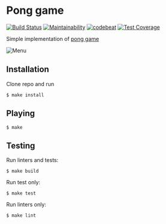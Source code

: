 # Pong game
[![Build Status](https://travis-ci.org/jbmeerkat/pong.svg?branch=master)](https://travis-ci.org/jbmeerkat/pong)
[![Maintainability](https://api.codeclimate.com/v1/badges/ffbbfd5be6a58ddda818/maintainability)](https://codeclimate.com/github/jbmeerkat/pong/maintainability)
[![codebeat](https://codebeat.co/badges/4f0e40e7-734c-4c3e-b9a3-8344d1f2ce6a)](https://codebeat.co/projects/github-com-jbmeerkat-pong-master)
[![Test Coverage](https://api.codeclimate.com/v1/badges/ffbbfd5be6a58ddda818/test_coverage)](https://codeclimate.com/github/jbmeerkat/pong/test_coverage)

Simple implementation of [pong game](https://en.wikipedia.org/wiki/Pong)

![Menu](https://i.imgur.com/xYqXY8S.png)

## Installation

Clone repo and run

`$ make install`

## Playing

`$ make`

## Testing

Run linters and tests:

`$ make build`

Run test only:

`$ make test`

Run linters only:

`$ make lint`


